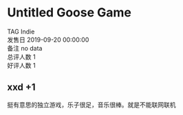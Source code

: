 



# Untitled Goose Game
  
TAG Indie  
发售日 2019-09-20 00:00:00  
备注 no data  
总评人数 1  
好评人数 1
## xxd +1


挺有意思的独立游戏，乐子很足，音乐很棒。就是不能联网联机